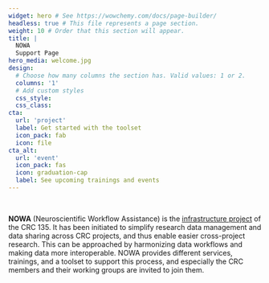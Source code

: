 ```yaml
---
widget: hero # See https://wowchemy.com/docs/page-builder/
headless: true # This file represents a page section.
weight: 10 # Order that this section will appear.
title: |
  NOWA  
  Support Page
hero_media: welcome.jpg
design:
  # Choose how many columns the section has. Valid values: 1 or 2.
  columns: '1'
  # Add custom styles
  css_style:
  css_class:
cta:
  url: 'project'
  label: Get started with the toolset
  icon_pack: fab
  icon: file
cta_alt:
  url: 'event'
  icon_pack: fas
  icon: graduation-cap
  label: See upcoming trainings and events
---
```


<br>

**NOWA** (Neuroscientific Workflow Assistance) is the [infrastructure project][sfb135-inf] of the CRC 135.
It has been initiated to simplify research data management and data sharing across CRC projects, and thus enable easier cross-project research.
This can be approached by harmonizing data workflows and making data more interoperable.
NOWA provides different services, trainings, and a toolset to support this process, and especially the CRC members and their working groups are invited to join them.

[sfb135-inf]: https://www.allpsych.uni-giessen.de/sfb/projects/inf.html
